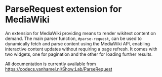 # ParseRequest extension for MediaWiki
An extension for MediaWiki providing means to render wikitext content on demand. The main parser function,  <code>#parse-request</code>, can be used to dynamically fetch and parse content using the MediaWiki API, enabling interactive content updates without requiring a page refresh. It comes with two widgets, one for pagination and the other for loading further results.

All documentation is currently available from https://codecs.vanhamel.nl/Show:Lab/ParseRequest
